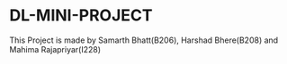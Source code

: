 # DL-MINI-PROJECT

This Project is made by Samarth Bhatt(B206), Harshad Bhere(B208) and Mahima Rajapriyar(I228)
